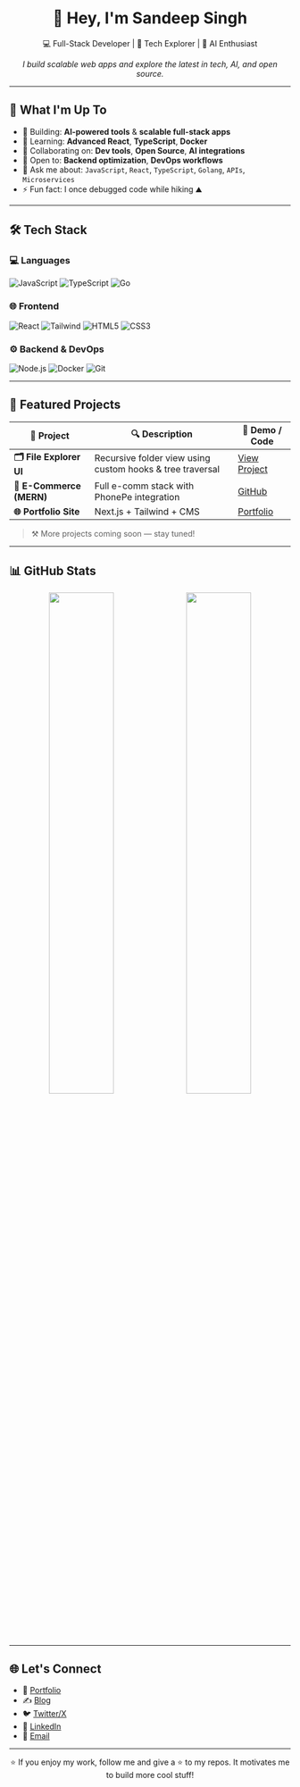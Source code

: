 <h1 align="center">👋 Hey, I'm Sandeep Singh</h1>

<p align="center">
  💻 Full-Stack Developer | 🚀 Tech Explorer | 🤖 AI Enthusiast  
</p>

<p align="center"><em>I build scalable web apps and explore the latest in tech, AI, and open source.</em></p>

---

## 🚀 What I'm Up To

- 🔭 Building: **AI-powered tools** & **scalable full-stack apps**
- 🌱 Learning: **Advanced React**, **TypeScript**, **Docker**
- 🤝 Collaborating on: **Dev tools**, **Open Source**, **AI integrations**
- 🧠 Open to: **Backend optimization**, **DevOps workflows**
- 💬 Ask me about: `JavaScript`, `React`, `TypeScript`, `Golang`, `APIs`, `Microservices`
- ⚡ Fun fact: I once debugged code while hiking ⛰️

---

## 🛠️ Tech Stack

### 💻 Languages  
![JavaScript](https://img.shields.io/badge/-JavaScript-F7DF1E?logo=javascript&logoColor=black&style=flat-square)
![TypeScript](https://img.shields.io/badge/-TypeScript-007ACC?logo=typescript&logoColor=white&style=flat-square)
![Go](https://img.shields.io/badge/-Go-00ADD8?logo=go&logoColor=white&style=flat-square)

### 🌐 Frontend  
![React](https://img.shields.io/badge/-React-20232A?logo=react&logoColor=61DAFB&style=flat-square)
![Tailwind](https://img.shields.io/badge/-Tailwind-38B2AC?logo=tailwind-css&logoColor=white&style=flat-square)
![HTML5](https://img.shields.io/badge/-HTML5-E34F26?logo=html5&logoColor=white&style=flat-square)
![CSS3](https://img.shields.io/badge/-CSS3-1572B6?logo=css3&logoColor=white&style=flat-square)

### ⚙️ Backend & DevOps  
![Node.js](https://img.shields.io/badge/-Node.js-339933?logo=node.js&logoColor=white&style=flat-square)
![Docker](https://img.shields.io/badge/-Docker-2496ED?logo=docker&logoColor=white&style=flat-square)
![Git](https://img.shields.io/badge/-Git-F05032?logo=git&logoColor=white&style=flat-square)

---

## 💼 Featured Projects

| 🧠 Project | 🔍 Description | 🔗 Demo / Code |
|-----------|----------------|----------------|
| **🗂️ File Explorer UI** | Recursive folder view using custom hooks & tree traversal | [View Project](your-link-here) |
| **🛒 E-Commerce (MERN)** | Full e-comm stack with PhonePe integration | [GitHub](your-link-here) |
| **🌐 Portfolio Site** | Next.js + Tailwind + CMS | [Portfolio](your-link-here) |

> ⚒ More projects coming soon — stay tuned!

---

## 📊 GitHub Stats

<p align="center">
  <img src="https://github-readme-stats.vercel.app/api?username=Sandeep-singh-99&show_icons=true&theme=radical&hide_border=true" width="48%" />
  <img src="https://github-readme-stats.vercel.app/api/top-langs/?username=Sandeep-singh-99&layout=compact&theme=radical&hide_border=true" width="48%" />
</p>

---

## 🌐 Let's Connect

- 🔗 [Portfolio](your-portfolio-link)
- ✍️ [Blog](your-blog-link)
- 🐦 [Twitter/X](https://x.com/your-profile)
- 💼 [LinkedIn](https://www.linkedin.com/in/your-profile)
- 📩 [Email](mailto:your.email@example.com)

---

<p align="center">
  ⭐️ If you enjoy my work, follow me and give a ⭐️ to my repos. It motivates me to build more cool stuff!
</p>
